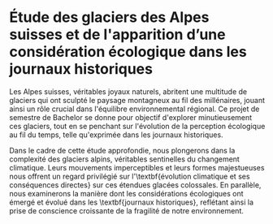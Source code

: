 # Étude des glaciers des Alpes suisses et de l'apparition d’une considération écologique dans les journaux historiques

Les Alpes suisses, véritables joyaux naturels, abritent une multitude de glaciers qui ont sculpté le paysage montagneux au fil des millénaires, jouant ainsi un rôle crucial dans l'équilibre environnemental régional. Ce projet de semestre de Bachelor se donne pour objectif d'explorer minutieusement ces glaciers, tout en se penchant sur l'évolution de la perception écologique au fil du temps, telle qu'exprimée dans les journaux historiques.

Dans le cadre de cette étude approfondie, nous plongerons dans la complexité des glaciers alpins, véritables sentinelles du changement climatique. Leurs mouvements imperceptibles et leurs formes majestueuses nous offrent un regard privilégié sur l'\textbf{évolution climatique et ses conséquences directes} sur ces étendues glacées colossales. En parallèle, nous examinerons la manière dont les considérations écologiques ont émergé et évolué dans les \textbf{journaux historiques}, reflétant ainsi la prise de conscience croissante de la fragilité de notre environnement.
